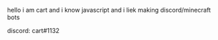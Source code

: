 hello i am cart and i know javascript and i liek making discord/minecraft bots


discord: cart#1132
